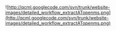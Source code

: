 ![http://qcml.googlecode.com/svn/trunk/website-images/detailed_workflow_extractATopenms.png](http://qcml.googlecode.com/svn/trunk/website-images/detailed_workflow_extractATopenms.png)